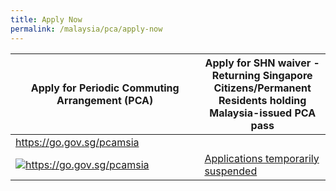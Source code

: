 ```yaml
---
title: Apply Now
permalink: /malaysia/pca/apply-now
---
```


<table>
  <thead>
    <tr>
      <th>Apply for Periodic Commuting Arrangement (PCA)</th>
      <th>Apply for SHN waiver - Returning Singapore Citizens/Permanent Residents holding Malaysia-issued PCA pass</th>
    </tr>
  </thead>
  <tbody>
    <tr>
      <td width="60%"><a href="https://go.gov.sg/pcamsia">https://go.gov.sg/pcamsia</a></td>
      <td width="50%"><!--<a href="https://go.gov.sg/pcasgpr">https://go.gov.sg/pcasgpr</a>--></td>
    </tr>
    <tr>
      <td><a href="https://go.gov.sg/pcamsia"><img src="/images/qr-pcamsia.png" alt="https://go.gov.sg/pcamsia" title="https://go.gov.sg/pcamsia"></a></td>
      <td><a href="https://go.gov.sg/pcasgpr">Applications temporarily suspended<!--<img src="/images/qr-pcasgpr.png" alt="https://go.gov.sg/pcasgpr" title="https://go.gov.sg/pcasgpr"></a>--></td>
    </tr>
  </tbody>
</table>
